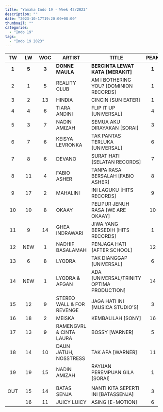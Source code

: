 ```yaml
---
title: "Yamaha Indo 19 - Week 42/2023"
description: ""
date: "2023-10-17T19:20:00+08:00"
thumbnail: ""
categories:
  - "Indo 19"
tags:
  - "Indo 19 2023"
---
```

<!--more-->
|TW|LW|WOC|ARTIST|TITLE|PEAK|
|:----:|:----:|:----:|----|----|:----:|
|**1**|**5**|**3**|**DONNE MAULA**|**BERCINTA LEWAT KATA [MERAKIT]**|**1**|
|2|1|5|REALITY CLUB|AM I BOTHERING YOU? [DOMINION RECORDS]|1|
|3|2|13|HINDIA|CINCIN [SUN EATER]|1|
|4|4|6|TIARA ANDINI|FLIP IT UP [UNIVERSAL]|4|
|5|3|7|NADIN AMIZAH|SEMUA AKU DIRAYAKAN [SORAI]|3|
|6|7|6|KEISYA LEVRONKA|TAK PANTAS TERLUKA [UNIVERSAL]|6|
|7|8|6|DEVANO|SURAT HATI [SELATAN RECORDS]|7|
|8|11|4|FABIO ASHER|TANPA RASA BERSALAH [FABIO ASHER]|8|
|9|17|2|MAHALINI|INI LAGUKU [HITS RECORDS]|9|
|10|10|8|OKAAY|PELIPUR JENUH RASA [WE ARE OKAAY]|10|
|11|9|14|GHEA INDRAWARI|JIWA YANG BERSEDIH [HITS RECORDS]|1|
|12|NEW|1|NADHIF BASALAMAH|PENJAGA HATI [AFTER SCHOOL]|12|
|13|6|8|LYODRA|TAK DIANGGAP [UNIVERSAL]|6|
|14|NEW|1|LYODRA & AFGAN|ADA [UNIVERSAL/TRINITY OPTIMA PRODUCTION]|14|
|15|12|9|STEREO WALL & FOR REVENGE|JAGA HATI INI [MUSICA STUDIO'S]|3|
|16|18|2|MEISKA|KEMBALILAH [SONY]|16|
|17|13|9|RAMENGVRL & CINTA LAURA|BOSSY [WARNER]|5|
|18|14|10|DAUN JATUH, NOSSTRESS|TAK APA [WARNER]|11|
|19|19|15|NADIN AMIZAH|RAYUAN PEREMPUAN GILA [SORAI]|1|
| | | | | | |
|OUT|15|14|BATAS SENJA|NANTI KITA SEPERTI INI [BATASSENJA]|3|
| |16|11|JUICY LUICY|ASING [E-MOTION]|6|
